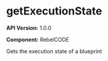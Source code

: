 # getExecutionState

**API Version:** 1.0.0

**Component:** RebelCODE

Gets the execution state of a blueprint

